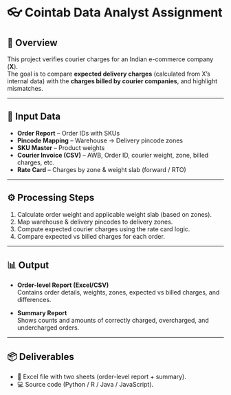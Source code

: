 # 👓 Cointab Data Analyst Assignment

## 📌 Overview  
This project verifies courier charges for an Indian e-commerce company (**X**).  
The goal is to compare **expected delivery charges** (calculated from X’s internal data) with the **charges billed by courier companies**, and highlight mismatches.  

---

## 📂 Input Data  
- **Order Report** – Order IDs with SKUs  
- **Pincode Mapping** – Warehouse → Delivery pincode zones  
- **SKU Master** – Product weights  
- **Courier Invoice (CSV)** – AWB, Order ID, courier weight, zone, billed charges, etc.  
- **Rate Card** – Charges by zone & weight slab (forward / RTO)  

---

## ⚙️ Processing Steps  
1. Calculate order weight and applicable weight slab (based on zones).  
2. Map warehouse & delivery pincodes to delivery zones.  
3. Compute expected courier charges using the rate card logic.  
4. Compare expected vs billed charges for each order.  

---

## 📊 Output  
- **Order-level Report (Excel/CSV)**  
  Contains order details, weights, zones, expected vs billed charges, and differences.  

- **Summary Report**  
  Shows counts and amounts of correctly charged, overcharged, and undercharged orders.  

---

## 📦 Deliverables  
- 📑 Excel file with two sheets (order-level report + summary).  
- 💻 Source code (Python / R / Java / JavaScript).  
